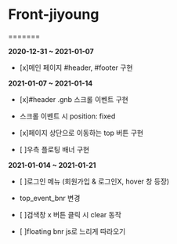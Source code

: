
# Front-jiyoung
=======

**2020-12-31 ~ 2021-01-07**
- [x]메인 페이지 #header, #footer 구현<br>

**2021-01-07 ~ 2021-01-14**   
- [x]#header .gnb 스크롤 이벤트 구현
- 스크롤 이벤트 시 position: fixed

- [x]페이지 상단으로 이동하는 top 버튼 구현<br>

- [ ]우측 플로팅 배너 구현<br>

**2021-01-014 ~ 2021-01-21**
- [ ]로그인 메뉴 (회원가입 & 로그인X, hover 창 등장)
- top_event_bnr 변경

- [ ]검색창 x 버튼 클릭 시 clear 동작<br>

- [ ]floating bnr js로 느리게 따라오기<br>


